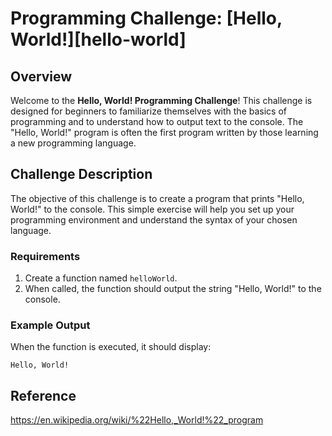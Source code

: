 # Programming Challenge: [Hello, World!][hello-world]

## Overview

Welcome to the **Hello, World! Programming Challenge**! This challenge is designed for beginners to familiarize themselves with the basics of programming and to understand how to output text to the console. The "Hello, World!" program is often the first program written by those learning a new programming language.

## Challenge Description

The objective of this challenge is to create a program that prints "Hello, World!" to the console. This simple exercise will help you set up your programming environment and understand the syntax of your chosen language.

### Requirements

1. Create a function named `helloWorld`.
2. When called, the function should output the string "Hello, World!" to the console.

### Example Output

When the function is executed, it should display:
```
Hello, World!
```

## Reference
https://en.wikipedia.org/wiki/%22Hello,_World!%22_program